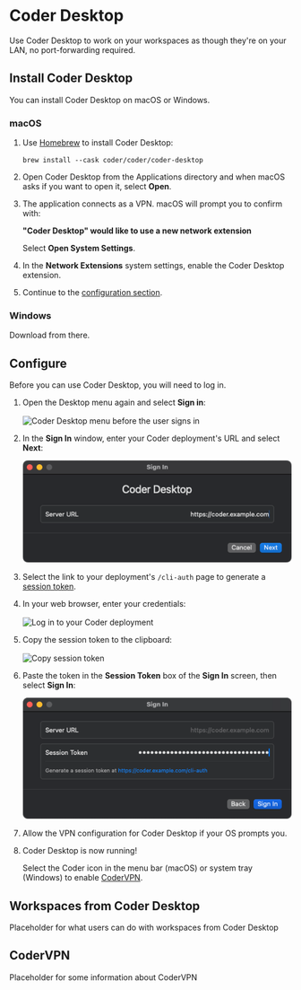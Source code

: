 # Coder Desktop

Use Coder Desktop to work on your workspaces as though they're on your LAN, no
port-forwarding required.

## Install Coder Desktop

<div class="tabs">

You can install Coder Desktop on macOS or Windows.

### macOS

1. Use [Homebrew](https://brew.sh/) to install Coder Desktop:

   ```shell
   brew install --cask coder/coder/coder-desktop
   ```

1. Open Coder Desktop from the Applications directory and when macOS asks if you want to open it, select **Open**.

1. The application connects as a VPN. macOS will prompt you to confirm with:

   **"Coder Desktop" would like to use a new network extension**

   Select **Open System Settings**.

1. In the **Network Extensions** system settings, enable the Coder Desktop extension.

1. Continue to the [configuration section](#configure).

### Windows

Download from there.

</div>

## Configure

Before you can use Coder Desktop, you will need to log in.

1. Open the Desktop menu again and select **Sign in**:

   <Image height="325px" src="../../images/user-guides/desktop/coder-desktop-pre-sign-in.png" alt="Coder Desktop menu before the user signs in" align="center" />

1. In the **Sign In** window, enter your Coder deployment's URL and select **Next**:

   ![Coder Desktop sign in](../../images/user-guides/desktop/coder-desktop-sign-in.png)

1. Select the link to your deployment's `/cli-auth` page to generate a [session token](../../admin/users/sessions-tokens.md).

1. In your web browser, enter your credentials:

   <Image height="412px" src="../../images/templates/coder-login-web.png" alt="Log in to your Coder deployment" align="center" />

1. Copy the session token to the clipboard:

   <Image height="350px" src="../../images/templates/coder-session-token.png" alt="Copy session token" align="center" />

1. Paste the token in the **Session Token** box of the **Sign In** screen, then select **Sign In**:

   ![Paste the session token in to sign in](../../images/user-guides/desktop/coder-desktop-session-token.png)

1. Allow the VPN configuration for Coder Desktop if your OS prompts you.

1. Coder Desktop is now running!

   Select the Coder icon in the menu bar (macOS) or system tray (Windows) to enable [CoderVPN](#codervpn).

## Workspaces from Coder Desktop

Placeholder for what users can do with workspaces from Coder Desktop

## CoderVPN

Placeholder for some information about CoderVPN
